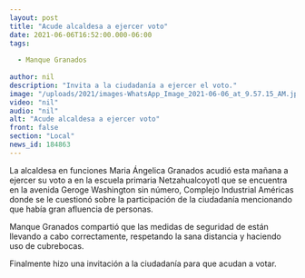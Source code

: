 ```yaml
---
layout: post
title: "Acude alcaldesa a ejercer voto"
date: 2021-06-06T16:52:00.000-06:00
tags:
  
  - Manque Granados
  
author: nil
description: "Invita a la ciudadanía a ejercer el voto."
image: "/uploads/2021/images-WhatsApp_Image_2021-06-06_at_9.57.15_AM.jpeg"
video: "nil"
audio: "nil"
alt: "Acude alcaldesa a ejercer voto"
front: false
section: "Local"
news_id: 184863
---
```


La alcaldesa en funciones Maria Ángelica Granados acudió esta mañana a ejercer su voto a en la escuela primaria Netzahualcoyotl que se encuentra en la avenida Geroge Washington sin número, Complejo Industrial Américas donde se le cuestionó sobre la participación de la ciudadanía mencionando que había gran afluencia de personas.

Manque Granados compartió que las medidas de seguridad de están llevando a cabo correctamente, respetando la sana distancia y haciendo uso de cubrebocas.

Finalmente hizo una invitación a la ciudadanía para que acudan a votar.